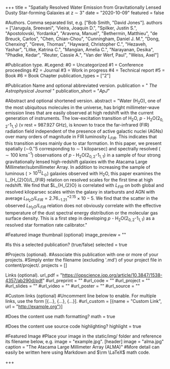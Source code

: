 +++
title = "Spatially Resolved Water Emission from Gravitationally Lensed Dusty Star-forming Galaxies at z $\sim$ 3"
date = "2020-10-09"
featured = false

#Authors.  Comma separated list, e.g. ["Bob Smith, "David Jones"].
authors = ["Jarugula, Sreevani", 'Vieira, Joaquin D.", "Spilker, Justin S.", "Apostolovski, Yordanka", "Aravena, Manuel", "Bethermin, Matthieu", "de Breuck, Carlos", "Chen, Chian-Chou", "Cunningham, Daniel J. M.", "Dong, Chenxing", "Greve, Thomas", "Hayward, Christopher C.", "Hezaveh, Yashar", "Litke, Katrina C.", "Mangian, Amelia C.", "Narayanan, Desika", "Phadke, Kedar", "Reuter, Cassie A.", "Van der Werf, Paul", "Weiss, Axel"]

#Publication type.
#Legend:
#0 = Uncategorized
#1 = Conference proceedings
#2 = Journal
#3 = Work in progress
#4 = Technical report
#5 = Book
#6 = Book Chapter
publication_types = ["2"]

#Publication Name and optional abbreviated version.
publication = " *The Astrophysical Journal* " publication_short = "*ApJ*"

#Abstract and optional shortened version.
abstract = "Water (H$_2$O), one of the most ubiquitous molecules in the universe, has bright millimeter-wave emission lines that are easily observed at high redshift with the current generation of instruments. The low-excitation transition of H$_2$O, $p$ - H$_2$O(2$_{0,2}$-1$_{1,1}$) (ν rest = 987.927 GHz), is known to trace the far-infrared (FIR) radiation field independent of the presence of active galactic nuclei (AGNs) over many orders of magnitude in FIR luminosity $L_{FIR}$. This indicates that this transition arises mainly due to star formation. In this paper, we present spatially ($\sim$0.″5 corresponding to $\sim$ 1 kiloparsec) and spectrally resolved ($\sim 100$ kms$^{-1}$) observations of $p$ - H$_2$O(2$_{0,2}$-1$_{1,1}$) in a sample of four strong gravitationally lensed high-redshift galaxies with the Atacama Large Millimeter/submillimeter Array. In addition to increasing the sample of luminous ($>10^{12} L_{\odot}$) galaxies observed with H$_2$O, this paper examines the L_{H_{2}O}/L_{FIR} relation on resolved scales for the first time at high redshift. We find that $L_{H_{2}O} is correlated with $L_{FIR}$ on both global and resolved kiloparsec scales within the galaxy in starbursts and AGN with average $L_{H_{2}O}/L_{FIR} = {2.76}_{-1.21}^{+2.15} \times {10}-5$. We find that the scatter in the observed $L_{H_{2}O}/L_{FIR}$ relation does not obviously correlate with the effective temperature of the dust spectral energy distribution or the molecular gas surface density. This is a first step in developing $p$ - H$_2$O(2$_{0,2}$-1$_{1,1}$) as a resolved star formation rate calibrator."

#Featured image thumbnail (optional)
image_preview = ""

#Is this a selected publication? (true/false)
selected = true

#Projects (optional).
#Associate this publication with one or more of your projects.
#Simply enter the filename (excluding '.md') of your project file in content/project/.
projects = []

Links (optional).
url_pdf = "https://iopscience.iop.org/article/10.3847/1538-4357/ab290d/pdf"
#url_preprint = ""
#url_code = ""
#url_project = ""
#url_slides = ""
#url_video = ""
#url_poster = ""
#url_source = ""

#Custom links (optional)
#Uncomment line below to enable. For multiple links, use the form [{...}, {...}, {...}].
#url_custom = [{name = "Custom Link", url = "http://example.org"}]

#Does the content use math formatting?
math = true

#Does the content use source code highlighting?
highlight = true

#Featured Image
#Place your image in the static/img/ folder and reference its filename below, e.g. image = "example.jpg".
[header] image = "alma.jpg" caption = "The Atacama Large Millimeter Array (ALMA)" #More detail can easily be written here using Markdown and $\rm \LaTeX$ math code.

+++
